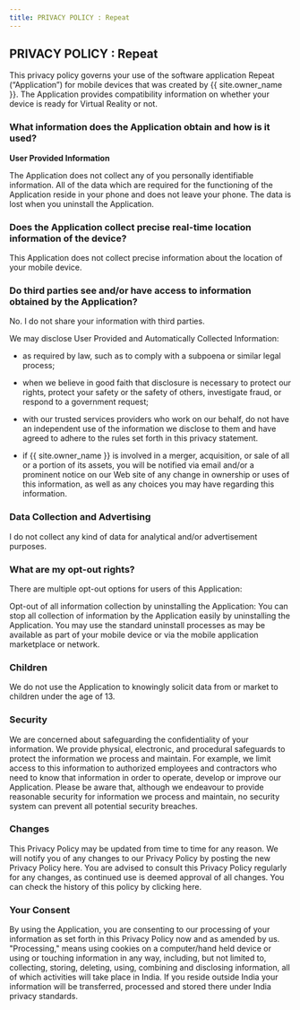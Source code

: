 ```yaml
---
title: PRIVACY POLICY : Repeat
---
```


PRIVACY POLICY : Repeat
---

This privacy policy governs your use of the software application Repeat (“Application”) for mobile devices that was created by {{ site.owner_name }}. The Application provides compatibility information on whether your device is ready for Virtual Reality or not. 

### What information does the Application obtain and how is it used?

**User Provided Information** 

The Application does not collect any of you personally identifiable information. All of the data which are required for the functioning of the Application reside in your phone and does not leave your phone. The data is lost when you uninstall the Application.

### Does the Application collect precise real-time location information of the device?

This Application does not collect precise information about the location of your mobile device. 

### Do third parties see and/or have access to information obtained by the Application?

No. I do not share your information with third parties.

We may disclose User Provided and Automatically Collected Information:

- as required by law, such as to comply with a subpoena or similar legal process;
    
- when we believe in good faith that disclosure is necessary to protect our rights, protect your safety or the safety of others, investigate fraud, or respond to a government request;
    
- with our trusted services providers who work on our behalf, do not have an independent use of the information we disclose to them and have agreed to adhere to the rules set forth in this privacy statement.
    
- if {{ site.owner_name }} is involved in a merger, acquisition, or sale of all or a portion of its assets, you will be notified via email and/or a prominent notice on our Web site of any change in ownership or uses of this information, as well as any choices you may have regarding this information.

### Data Collection and Advertising

I do not collect any kind of data for analytical and/or advertisement purposes.

### What are my opt-out rights?

There are multiple opt-out options for users of this Application:    

Opt-out of all information collection by uninstalling the Application: You can stop all collection of information by the Application easily by uninstalling the Application. You may use the standard uninstall processes as may be available as part of your mobile device or via the mobile application marketplace or network. 

### Children

We do not use the Application to knowingly solicit data from or market to children under the age of 13.

### Security

We are concerned about safeguarding the confidentiality of your information. We provide physical, electronic, and procedural safeguards to protect the information we process and maintain. For example, we limit access to this information to authorized employees and contractors who need to know that information in order to operate, develop or improve our Application. Please be aware that, although we endeavour to provide reasonable security for information we process and maintain, no security system can prevent all potential security breaches.

### Changes

This Privacy Policy may be updated from time to time for any reason. We will notify you of any changes to our Privacy Policy by posting the new Privacy Policy here. You are advised to consult this Privacy Policy regularly for any changes, as continued use is deemed approval of all changes. You can check the history of this policy by clicking here.

### Your Consent

By using the Application, you are consenting to our processing of your information as set forth in this Privacy Policy now and as amended by us. "Processing," means using cookies on a computer/hand held device or using or touching information in any way, including, but not limited to, collecting, storing, deleting, using, combining and disclosing information, all of which activities will take place in India. If you reside outside India your information will be transferred, processed and stored there under India privacy standards. 
